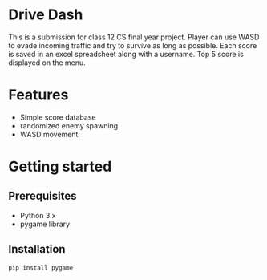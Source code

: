 # Drive Dash
This is a submission for class 12 CS final year project. Player can use WASD to evade incoming traffic and try to survive as long as possible. Each score is saved in an excel spreadsheet along with a username. Top 5 score is displayed on the menu.
# Features
- Simple score database
- randomized enemy spawning
- WASD movement
# Getting started
## Prerequisites
- Python 3.x
- pygame library
## Installation
```python
pip install pygame
```
